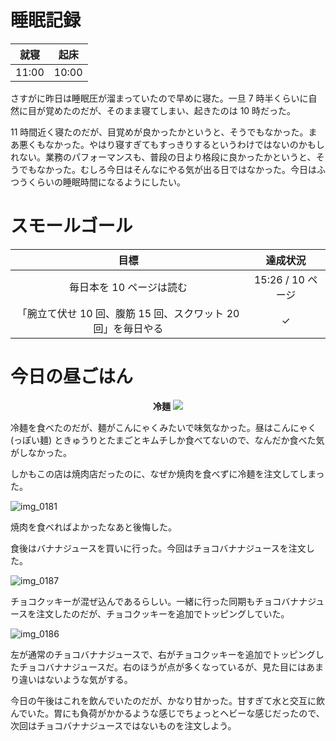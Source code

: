 # 睡眠記録
| 就寝 | 起床 |
|:---:|:---:|
| 11:00 | 10:00 |

さすがに昨日は睡眠圧が溜まっていたので早めに寝た。一旦 7 時半くらいに自然に目が覚めたのだが、そのまま寝てしまい、起きたのは 10 時だった。

11 時間近く寝たのだが、目覚めが良かったかというと、そうでもなかった。まあ悪くもなかった。やはり寝すぎてもすっきりするというわけではないのかもしれない。業務のパフォーマンスも、普段の日より格段に良かったかというと、そうでもなかった。むしろ今日はそんなにやる気が出る日ではなかった。今日はふつうくらいの睡眠時間になるようにしたい。

# スモールゴール
| 目標 | 達成状況 |
|:---:|:---:|
| 毎日本を 10 ページは読む | 15:26 / 10 ページ |
| 「腕立て伏せ 10 回、腹筋 15 回、スクワット 20 回」を毎日やる | ✓ |

# 今日の昼ごはん
<div align="center">
<strong>冷麺</strong>
<img src="/images/2018/10/img_0183.jpg">
</div>

冷麺を食べたのだが、麺がこんにゃくみたいで味気なかった。昼はこんにゃく (っぽい麺) ときゅうりとたまごとキムチしか食べてないので、なんだか食べた気がしなかった。

しかもこの店は焼肉店だったのに、なぜか焼肉を食べずに冷麺を注文してしまった。

![img_0181](/images/2018/10/img_0181.jpg)

焼肉を食べればよかったなあと後悔した。

食後はバナナジュースを買いに行った。今回はチョコバナナジュースを注文した。

![img_0187](/images/2018/10/img_0187.jpg)

チョコクッキーが混ぜ込んであるらしい。一緒に行った同期もチョコバナナジュースを注文したのだが、チョコクッキーを追加でトッピングしていた。

![img_0186](/images/2018/10/img_0186.jpg)

左が通常のチョコバナナジュースで、右がチョコクッキーを追加でトッピングしたチョコバナナジュースだ。右のほうが点が多くなっているが、見た目にはあまり違いはないような気がする。

今日の午後はこれを飲んでいたのだが、かなり甘かった。甘すぎて水と交互に飲んでいた。胃にも負荷がかかるような感じでちょっとヘビーな感じだったので、次回はチョコバナナジュースではないものを注文しよう。
